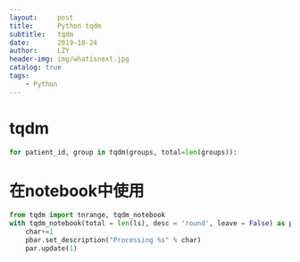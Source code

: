 ```yaml
---
layout:     post
title:      Python tqdm
subtitle:   tqdm
date:       2019-10-24
author:     LZY
header-img: img/whatisnext.jpg
catalog: true
tags:
    - Python
---
```


# tqdm

```python
for patient_id, group in tqdm(groups, total=len(groups)):
```

# 在notebook中使用

```python
from tqdm import tnrange, tqdm_notebook
with tqdm_notebook(total = len(ls), desc = 'round', leave = False) as pbar:
	char+=1
	pbar.set_description("Processing %s" % char)
    par.update(1)
```
